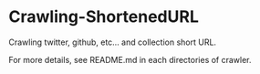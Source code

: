 # Crawling-ShortenedURL
Crawling twitter, github, etc… and collection short URL.

For more details, see README.md in each directories of crawler.
